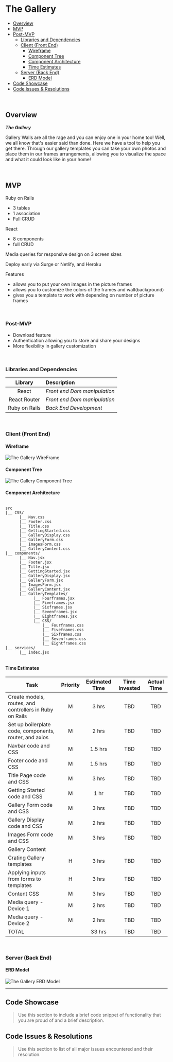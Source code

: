 # The Gallery

- [Overview](#overview)
- [MVP](#mvp)
- [Post-MVP](#post-mvp)
  - [Libraries and Dependencies](#libraries-and-dependencies)
  - [Client (Front End)](#client-front-end)
    - [Wireframe](#wireframe)
    - [Component Tree](#component-tree)
    - [Component Architecture](#component-architecture)
    - [Time Estimates](#time-estimates)
  - [Server (Back End)](#server-back-end)
    - [ERD Model](#erd-model)
- [Code Showcase](#code-showcase)
- [Code Issues & Resolutions](#code-issues--resolutions)

<br>

## Overview

_**The Gallery**_

Gallery Walls are all the rage and you can enjoy one in your home too! Well, we all know that's easier said than done. Here we have a tool to help you get there. Through our gallery templates you can take your own photos and place them in our frames arrangements, allowing you to visualize the space and what it could look like in your home!

<br>

## MVP

Ruby on Rails

- 3 tables
- 1 association
- Full CRUD

React

- 8 components
- full CRUD

Media queries for responsive design on 3 screen sizes

Deploy early via Surge or Netlify, and Heroku

Features

- allows you to put your own images in the picture frames
- allows you to customize the colors of the frames and wall(background)
- gives you a template to work with depending on number of picture frames

<br>

### Post-MVP

- Download feature
- Authentication allowing you to store and share your designs
- More flexibility in gallery customization

<br>

### Libraries and Dependencies

|    Library    | Description                  |
| :-----------: | :--------------------------- |
|     React     | _Front end Dom manipulation_ |
| React Router  | _Front end Dom manipulation_ |
| Ruby on Rails | _Back End Development_       |

<br>

### Client (Front End)

#### Wireframe

![The Gallery WireFrame](https://res.cloudinary.com/mandatea/image/upload/v1620367775/Gallery_tmv291.jpg)

#### Component Tree

![The Gallery Component Tree](https://res.cloudinary.com/mandatea/image/upload/v1620367934/Gallery_component_heirarchy_wcdnrt.jpg)

#### Component Architecture

```structure

src
|__ CSS/
      |__ Nav.css
      |__ Footer.css
      |__ Title.css
      |__ GettingStarted.css
      |__ GalleryDisplay.css
      |__ GalleryForm.css
      |__ ImagesForm.css
      |__ GalleryContent.css
|__ components/
      |__ Nav.jsx
      |__ Footer.jsx
      |__ Title.jsx
      |__ GettingStarted.jsx
      |__ GalleryDisplay.jsx
      |__ GalleryForm.jsx
      |__ ImagesForm.jsx
      |__ GalleryContent.jsx
      |__ GalleryTemplates/
            |__ Fourframes.jsx
            |__ Fiveframes.jsx
            |__ Sixframes.jsx
            |__ Sevenframes.jsx
            |__ Eightframes.jsx
            |__ CSS/
                |__ Fourframes.css
                |__ Fiveframes.css
                |__ Sixframes.css
                |__ Sevenframes.css
                |__ Eightframes.css
|__ services/
      |__ index.jsx


```

#### Time Estimates

| Task                                                    | Priority | Estimated Time | Time Invested | Actual Time |
| ------------------------------------------------------- | :------: | :------------: | :-----------: | :---------: |
| Create models, routes, and controllers in Ruby on Rails |    M     |     3 hrs      |      TBD      |     TBD     |
| Set up boilerplate code, components, router, and axios  |    M     |     2 hrs      |      TBD      |     TBD     |
| Navbar code and CSS                                     |    M     |    1.5 hrs     |      TBD      |     TBD     |
| Footer code and CSS                                     |    M     |    1.5 hrs     |      TBD      |     TBD     |
| Title Page code and CSS                                 |    M     |     3 hrs      |      TBD      |     TBD     |
| Getting Started code and CSS                            |    M     |      1 hr      |      TBD      |     TBD     |
| Gallery Form code and CSS                               |    M     |     3 hrs      |      TBD      |     TBD     |
| Gallery Display code and CSS                            |    M     |     2 hrs      |      TBD      |     TBD     |
| Images Form code and CSS                                |    M     |     3 hrs      |      TBD      |     TBD     |
| Gallery Content                                         |          |                |               |             |
| Crating Gallery templates                               |    H     |     3 hrs      |      TBD      |     TBD     |
| Applying inputs from forms to templates                 |    H     |     3 hrs      |      TBD      |     TBD     |
| Content CSS                                             |    M     |     3 hrs      |      TBD      |     TBD     |
| Media query - Device 1                                  |    M     |     2 hrs      |      TBD      |     TBD     |
| Media query - Device 2                                  |    M     |     2 hrs      |      TBD      |     TBD     |
| TOTAL                                                   |          |     33 hrs     |      TBD      |     TBD     |

<br>

### Server (Back End)

#### ERD Model

![The Gallery ERD Model](https://res.cloudinary.com/mandatea/image/upload/v1620400760/TheGalleryERD_kub7cs.png)
<br>

---

## Code Showcase

> Use this section to include a brief code snippet of functionality that you are proud of and a brief description.

## Code Issues & Resolutions

> Use this section to list of all major issues encountered and their resolution.
